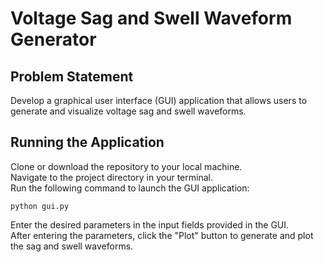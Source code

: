 # Voltage Sag and Swell Waveform Generator #
## Problem Statement ##
Develop a graphical user interface (GUI) application that allows users to generate and visualize voltage sag and swell waveforms.
## Running the Application ##
Clone or download the repository to your local machine.\
Navigate to the project directory in your terminal.\
Run the following command to launch the GUI application:
```
python gui.py
```
Enter the desired parameters in the input fields provided in the GUI.\
After entering the parameters, click the "Plot" button to generate and plot the sag and swell waveforms.
